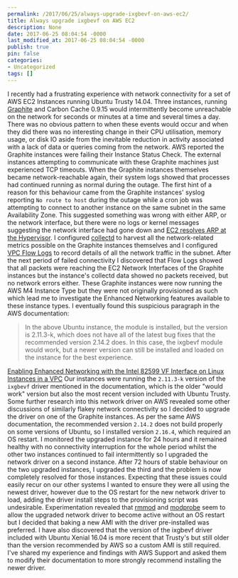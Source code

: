 ```yaml
---
permalink: /2017/06/25/always-upgrade-ixgbevf-on-aws-ec2/
title: Always upgrade ixgbevf on AWS EC2
description: None
date: 2017-06-25 08:04:54 -0000
last_modified_at: 2017-06-25 08:04:54 -0000
publish: true
pin: false
categories:
- Uncategorized
tags: []
---
```

I recently had a frustrating experience with network connectivity for a set of AWS EC2 Instances running Ubuntu Trusty 14.04. Three instances, running [Graphite](https://graphiteapp.org/) and Carbon Cache 0.9.15 would intermittently become unreachable on the network for seconds or minutes at a time and several times a day. There was no obvious pattern to when these events would occur and when they did there was no interesting change in their CPU utilisation, memory usage, or disk IO aside from the inevitable reduction in activity associated with a lack of data or queries coming from the network. AWS reported the Graphite instances were failing their Instance Status Check. The external instances attempting to communicate with these Graphite machines just experienced TCP timeouts. When the Graphite instances themselves became network-reachable again, their system logs showed that processes had continued running as normal during the outage. The first hint of a reason for this behaviour came from the Graphite instances' syslog reporting `No route to host` during the outage while a cron job was attempting to connect to another instance on the same subnet in the same Availability Zone. This suggested something was wrong with either ARP, or the network interface, but there were no logs or kernel messages suggesting the network interface had gone down and [EC2 resolves ARP at the Hypervisor](https://aws.amazon.com/blogs/apn/amazon-vpc-for-on-premises-network-engineers-part-one/). I configured [collectd](https://collectd.org/) to harvest all the network-related metrics possible on the Graphite instances themselves and I configured [VPC Flow Logs](http://docs.aws.amazon.com/AmazonVPC/latest/UserGuide/flow-logs.html) to record details of all the network traffic in the subnet. After the next period of failed connectivity I discovered that Flow Logs showed that all packets were reaching the EC2 Network Interfaces of the Graphite instances but the instance's collectd data showed no packets received, but no network errors either. These Graphite instances were now running the AWS M4 Instance Type but they were not originally provisioned as such which lead me to investigate the Enhanced Networking features available to these instance types. I eventually found this suspicious paragraph in the AWS documentation:

> In the above Ubuntu instance, the module is installed, but the version is 2.11.3-k, which does not have all of the latest bug fixes that the recommended version 2.14.2 does. In this case, the ixgbevf module would work, but a newer version can still be installed and loaded on the instance for the best experience.

[Enabling Enhanced Networking with the Intel 82599 VF Interface on Linux Instances in a VPC](http://docs.aws.amazon.com/AWSEC2/latest/UserGuide/sriov-networking.html) Our instances were running the `2.11.3-k` version of the `ixgbevf` driver mentioned in the documentation, which is the older "would work" version but also the most recent version included with Ubuntu Trusty. Some further research into this network driver on AWS revealed some other discussions of similarly flakey network connectivity so I decided to upgrade the driver on one of the Graphite instances. As per the same AWS documentation, the recommended version `2.14.2` does not build properly on some versions of Ubuntu, so I installed version `2.16.4`, which required an OS restart. I monitored the upgraded instance for 24 hours and it remained healthy with no connectivity interruption for the whole period whilst the other two instances continued to fail intermittently so I upgraded the network driver on a second instance. After 72 hours of stable behaviour on the two upgraded instances, I upgraded the third and the problem is now completely resolved for those instances. Expecting that these issues could easily recur on our other systems I wanted to ensure they were all using the newest driver, however due to the OS restart for the new network driver to load, adding the driver install steps to the provisioning script was undesirable. Experimentation revealed that [rmmod](http://manpages.ubuntu.com/manpages/trusty/man8/rmmod.8.html) and [modprobe](http://manpages.ubuntu.com/manpages/trusty/man8/modprobe.8.html) seem to allow the upgraded network driver to become active without an OS restart but I decided that baking a new AMI with the driver pre-installed was preferred. I have also discovered that the version of the ixgbevf driver included with Ubuntu Xenial 16.04 is more recent that Trusty's but still older than the version recommended by AWS so a custom AMI is still required. I've shared my experience and findings with AWS Support and asked them to modify their documentation to more strongly recommend installing the newer driver.
